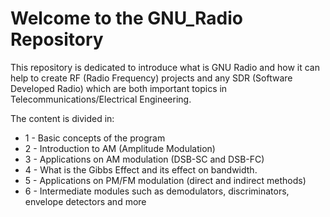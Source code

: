 # Welcome to the GNU_Radio Repository

This repository is dedicated to introduce what is GNU Radio and how it can help to create RF (Radio Frequency) projects and any SDR (Software Developed Radio) which are both important topics in Telecommunications/Electrical Engineering.

The content is divided in:

* 1 - Basic concepts of the program
* 2 - Introduction to AM (Amplitude Modulation)
* 3 - Applications on AM modulation (DSB-SC and DSB-FC)
* 4 - What is the Gibbs Effect and its effect on bandwidth.
* 5 - Applications on PM/FM modulation (direct and indirect methods)
* 6 - Intermediate modules such as demodulators, discriminators, envelope detectors and more
